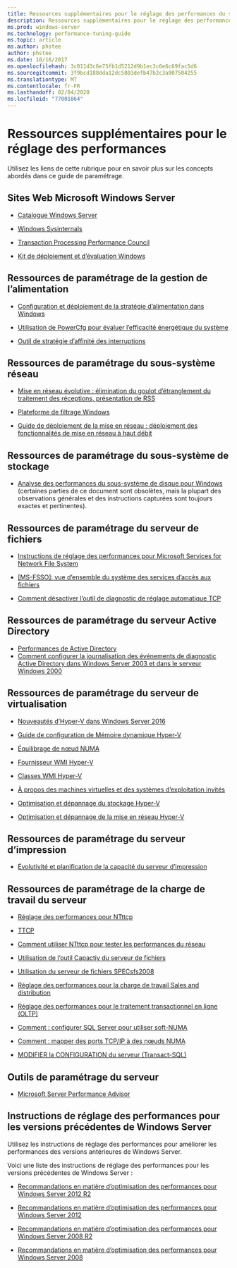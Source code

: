 ```yaml
---
title: Ressources supplémentaires pour le réglage des performances du serveur
description: Ressources supplémentaires pour le réglage des performances du serveur
ms.prod: windows-server
ms.technology: performance-tuning-guide
ms.topic: article
ms.author: phstee
author: phstee
ms.date: 10/16/2017
ms.openlocfilehash: 3c011d3c6e75fb1d5212d9b1ec3c6e6c69fac5d6
ms.sourcegitcommit: 3f9bcd188dda12dc5803defb47b2c3a907504255
ms.translationtype: MT
ms.contentlocale: fr-FR
ms.lasthandoff: 02/04/2020
ms.locfileid: "77001864"
---
```

# <a name="additional-performance-tuning-resources"></a>Ressources supplémentaires pour le réglage des performances

Utilisez les liens de cette rubrique pour en savoir plus sur les concepts abordés dans ce guide de paramétrage.

## <a name="microsoft-windows-server-websites"></a>Sites Web Microsoft Windows Server
-   [Catalogue Windows Server](https://www.windowsservercatalog.com/)

-   [Windows Sysinternals](https://technet.microsoft.com/sysinternals/default.aspx)

-   [Transaction Processing Performance Council](http://www.tpc.org/)

-   [Kit de déploiement et d’évaluation Windows](https://developer.microsoft.com/windows/hardware/windows-assessment-deployment-kit)

## <a name="power-management-tuning-resources"></a>Ressources de paramétrage de la gestion de l’alimentation

-   [Configuration et déploiement de la stratégie d’alimentation dans Windows](https://msdn.microsoft.com/library/windows/hardware/mt422910.aspx)

-   [Utilisation de PowerCfg pour évaluer l’efficacité énergétique du système](https://technet.microsoft.com/library/cc748940.aspx)

-   [Outil de stratégie d’affinité des interruptions](https://support.microsoft.com/kb/252867)

## <a name="networking-subsystem-tuning-resources"></a>Ressources de paramétrage du sous-système réseau

-   [Mise en réseau évolutive : élimination du goulot d’étranglement du traitement des réceptions, présentation de RSS](https://download.microsoft.com/download/5/D/6/5D6EAF2B-7DDF-476B-93DC-7CF0072878E6/NDIS_RSS.doc)

-   [Plateforme de filtrage Windows](https://msdn.microsoft.com/windows/hardware/gg463267.aspx)

-   [Guide de déploiement de la mise en réseau : déploiement des fonctionnalités de mise en réseau à haut débit](https://technet.microsoft.com/library/gg162681.aspx)

## <a name="storage-subsystem-tuning-resources"></a>Ressources de paramétrage du sous-système de stockage

-   [Analyse des performances du sous-système de disque pour Windows](https://download.microsoft.com/download/e/b/a/eba1050f-a31d-436b-9281-92cdfeae4b45/subsys_perf.doc) (certaines parties de ce document sont obsolètes, mais la plupart des observations générales et des instructions capturées sont toujours exactes et pertinentes).

## <a name="file-server-tuning-resources"></a>Ressources de paramétrage du serveur de fichiers

-   [Instructions de réglage des performances pour Microsoft Services for Network File System](https://technet.microsoft.com/library/bb463205.aspx)

-   [\[MS-FSSO\]: vue d’ensemble du système des services d’accès aux fichiers](https://download.microsoft.com/download/5/0/1/501ED102-E53F-4CE0-AA6B-B0F93629DDC6/Windows/%5bMS-FSSO%5d.pdf)

-   [Comment désactiver l’outil de diagnostic de réglage automatique TCP](https://support.microsoft.com/kb/967475)

## <a name="active-directory-server-tuning-resources"></a>Ressources de paramétrage du serveur Active Directory
-   [Performances de Active Directory](https://msdn.microsoft.com/library/windows/hardware/dn567654(v=vs.85).aspx)
-   [Comment configurer la journalisation des événements de diagnostic Active Directory dans Windows Server 2003 et dans le serveur Windows 2000](https://support.microsoft.com/kb/314980)

## <a name="virtualization-server-tuning-resources"></a>Ressources de paramétrage du serveur de virtualisation

-   [Nouveautés d’Hyper-V dans Windows Server 2016](https://technet.microsoft.com/windows-server-docs/compute/hyper-v/what-s-new-in-hyper-v-on-windows)

-   [Guide de configuration de Mémoire dynamique Hyper-V](https://technet.microsoft.com/library/ff817651.aspx)

-   [Équilibrage de nœud NUMA](https://blogs.technet.com/b/winserverperformance/archive/2009/12/10/numa-node-balancing.aspx)

-   [Fournisseur WMI Hyper-V](https://msdn2.microsoft.com/library/cc136992(VS.85).aspx)

-   [Classes WMI Hyper-V](https://msdn.microsoft.com/library/cc136986(VS.85).aspx)

-   [À propos des machines virtuelles et des systèmes d’exploitation invités](https://technet.microsoft.com/library/cc794868(v=ws.10))

-   [Optimisation et dépannage du stockage Hyper-V](https://blogs.msdn.com/b/microsoft_press/archive/2013/07/24/new-book-optimizing-and-troubleshooting-hyper-v-storage.aspx)

-   [Optimisation et dépannage de la mise en réseau Hyper-V](https://blogs.msdn.com/b/microsoft_press/archive/2013/07/12/rtm-d-today-optimizing-and-troubleshooting-hyper-v-networking.aspx)

## <a name="print-server-tuning-resources"></a>Ressources de paramétrage du serveur d’impression

-   [Évolutivité et planification de la capacité du serveur d’impression](https://technet.microsoft.com/library/dn554243.aspx)

## <a name="server-workload-tuning-resources"></a>Ressources de paramétrage de la charge de travail du serveur

-   [Réglage des performances pour NTttcp](https://msdn.microsoft.com/library/windows/hardware/dn567663(v=vs.85).aspx)

-   [TTCP](http://en.wikipedia.org/wiki/Ttcp)

-   [Comment utiliser NTttcp pour tester les performances du réseau](https://msdn.microsoft.com/windows/hardware/gg463264.aspx)

-   [Utilisation de l’outil Capactiy du serveur de fichiers](https://msdn.microsoft.com/library/windows/hardware/dn567658(v=vs.85).aspx)

-   [Utilisation du serveur de fichiers SPECsfs2008](https://msdn.microsoft.com/library/windows/hardware/dn567653(v=vs.85).aspx)

-   [Réglage des performances pour la charge de travail Sales and distribution](https://msdn.microsoft.com/library/windows/hardware/dn567646(v=vs.85).aspx)

-   [Réglage des performances pour le traitement transactionnel en ligne (OLTP)](https://msdn.microsoft.com/library/windows/hardware/dn567642(v=vs.85).aspx)

-   [Comment : configurer SQL Server pour utiliser soft-NUMA](https://go.microsoft.com/fwlink/?LinkId=98292)

-   [Comment : mapper des ports TCP/IP à des nœuds NUMA](https://go.microsoft.com/fwlink/?LinkId=98293)

-   [MODIFIER la CONFIGURATION du serveur (Transact-SQL)](https://msdn.microsoft.com/library/ee210585.aspx)


## <a name="server-tuning-tools"></a>Outils de paramétrage du serveur

-   [Microsoft Server Performance Advisor](https://msdn.microsoft.com/library/windows/hardware/dn481522(v=vs.85).aspx)

## <a name="performance-tuning-guidelines-for-previous-versions-of-windows-server"></a>Instructions de réglage des performances pour les versions précédentes de Windows Server


Utilisez les instructions de réglage des performances pour améliorer les performances des versions antérieures de Windows Server.

Voici une liste des instructions de réglage des performances pour les versions précédentes de Windows Server :

-   [Recommandations en matière d’optimisation des performances pour Windows Server 2012 R2](https://www.microsoft.com/download/details.aspx?id=51960)

-   [Recommandations en matière d’optimisation des performances pour Windows Server 2012](https://download.microsoft.com/download/0/0/B/00BE76AF-D340-4759-8ECD-C80BC53B6231/performance-tuning-guidelines-windows-server-2012.docx)

-   [Recommandations en matière d’optimisation des performances pour Windows Server 2008 R2](https://download.microsoft.com/download/6/B/2/6B2EBD3A-302E-4553-AC00-9885BBF31E21/Perf-tun-srv-R2.docx)

-   [Recommandations en matière d’optimisation des performances pour Windows Server 2008](https://download.microsoft.com/download/9/c/5/9c5b2167-8017-4bae-9fde-d599bac8184a/Perf-tun-srv.docx)
